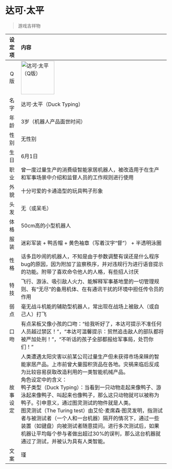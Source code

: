 # 达可·太平
> 游戏吉祥物

|设定项|内容|
|:-:|:-|
|Q版|<img src="/img/Q/duck-typing.png" alt="达可·太平（Q版）" height="104px">|
|名字|达可·太平（Duck Typing）|
|年龄|3岁（机器人产品面世时间）|
|性别|无性别|
|生日|6月1日|
|职业|曾一度过量生产的消费级智能家居机器人，被改造用于在生产和军事场景中介绍和监督人员的工作规则进行使用|
|外貌|十分可爱的卡通造型的玩具鸭子形象|
|头发|无（或呆毛）|
|体格|50cm高的小型机器人|
|服装|迷彩军装 + 鸭舌帽 + 黄色袖章（写着汉字“督”） + 半透明泳圈|
|性格|话多且吵闹的机器人，不知是由于参数调整有误还是什么程序bug的原因，因为附加了监察秩序，并对违规行为进行语音提示的功能。附带了喜欢命令他人的人格，有些招人讨厌|
|特技|飞行、游泳、吸引敌人火力、能解释军事基地里的一切管理规则、有“无尽”的备用机体、在有通讯干扰的环境中担任传令员的作用|
|弱点|毫无战斗机能的辅助型机器人，常出现在战场上被敌人（或自己人）打飞|
|口吻|有点呆板又像小孩的口吻：“给我听好了，本达可提示不准任何人员越过禁区！”，“本达可温馨提示：贸然追击敌人的部队都将被严加处刑！”，“不听话的孩子全部都报给军事局，处罚你们！”|
|故事设定|人类遭遇太阳灾害以前某公司过量生产但未获得市场亲睐的智能家居产品。上市前曾大量囤积货品在各地。灾祸来临后反成为比较容易获取改造利用的一类智能机械产品。<br/>角色设定中的含义：<br/>鸭子类型（Duck Typing）：当看到一只动物走起来像鸭子、游泳起来像鸭子、叫起来也像鸭子，那么这只动物就可以被称为鸭子。引申意义，通过图灵测试的物件就是人类。<br/>图灵测试（The Turing test）由艾伦·麦席森·图灵发明，指测试者与被测试者（一个人和一台机器）隔开的情况下，通过一些装置（如键盘）向被测试者随意提问。进行多次测试后，如果机器让平均每个参与者做出超过30%的误判，那么这台机器就通过了测试，并被认为具有人类智能。|
|文案|瑾|